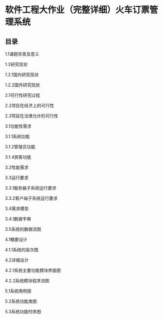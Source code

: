 # 软件工程大作业（完整详细）火车订票管理系统

## 目录

1.1课题背景及意义

1.2研究现状

 1.2.1国内研究现状

 1.2.2国外研究现状

2.1可行性研究过程

2.2项目在经济上的可行性

2.3项目在法律允许的可行性

3.1功能性需求

 3.1.1系统功能

 3.1.2管理员功能

 3.1.4旅客功能

3.2性能需求

3.3运行要求

 3.3.1服务器子系统运行要求

 3.3.2客户端子系统运行要求

3.4需求模型

 3.4.1数据字典

3.5系统的数据流图

4.1概要设计

 4.1.1系统的层次图

4.2详细设计

 4.2.1系统主要功能模块界面图

 4.2.2系统模块程序流图

5.1系统用例图

5.2系统功能类图

5.3系统功能时序图

